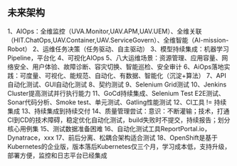 ## 未来架构

1、AIOps：全维监控（UVA.Monitor,UAV.APM,UAV.UEM）、全维关联（HIT.ChatOps,UAV.Container,UAV.ServiceGovern）、全维智能（AI-mission-Robot）
2、运维任务决策（任务驱动、自主驱动）
3、模型持续集成：机器学习Pipeline，平台化
4、可视化AIOps
5、八大运维场景：资源管理、应用容量、网络安全、用户体验、故障诊断、容灾切换、智能巡检、安全审计
6、AiOps落地实践：可度量、可视化、能规范、自动化、有数据、智能化（沉淀+算法）
7、API自动化测试、GUI自动化测试
8、契约测试
9、Selenium Grid测试
10、Jenkins Cluster提高测试并行执行能力
11、GoCd持续集成、Selenium Test E2E测试、Sonar代码分析、Smoke test、单元测试、Gatling性能测试
12、CI工具 != 持续集成
13、持续集成到持续交付
14、质量管理尝试：意识：不断灌输；技术，打通CI到CD的技术障碍，稳定优化自动化测试，build失败时不提交，持续报告；划分核心用例集
15、测试数据准备困难
16、自动化测试工具ReportPortal.io，Dynatrace，xxx
17、前后分离、松耦合架构适合测试
18、OpenShift是基于Kubernetes的企业版，版本落后Kubernetes仅三个月，学习成本低，支持升级，部署方便，监控和日志平台已经集成
